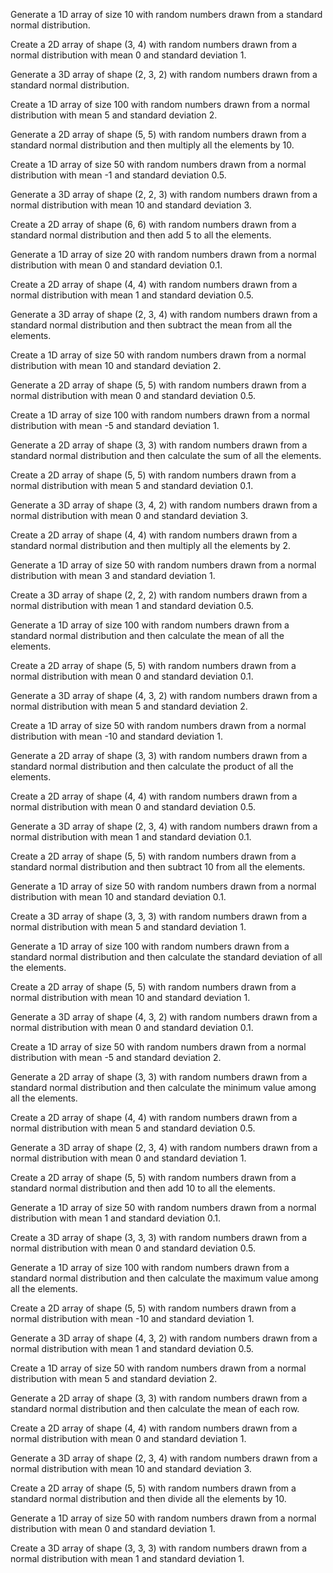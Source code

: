 Generate a 1D array of size 10 with random numbers drawn from a standard normal distribution.

Create a 2D array of shape (3, 4) with random numbers drawn from a normal distribution with mean 0 and standard deviation 1.

Generate a 3D array of shape (2, 3, 2) with random numbers drawn from a standard normal distribution.

Create a 1D array of size 100 with random numbers drawn from a normal distribution with mean 5 and standard deviation 2.

Generate a 2D array of shape (5, 5) with random numbers drawn from a standard normal distribution and then multiply all the elements by 10.

Create a 1D array of size 50 with random numbers drawn from a normal distribution with mean -1 and standard deviation 0.5.

Generate a 3D array of shape (2, 2, 3) with random numbers drawn from a normal distribution with mean 10 and standard deviation 3.

Create a 2D array of shape (6, 6) with random numbers drawn from a standard normal distribution and then add 5 to all the elements.

Generate a 1D array of size 20 with random numbers drawn from a normal distribution with mean 0 and standard deviation 0.1.

Create a 2D array of shape (4, 4) with random numbers drawn from a normal distribution with mean 1 and standard deviation 0.5.

Generate a 3D array of shape (2, 3, 4) with random numbers drawn from a standard normal distribution and then subtract the mean from all the elements.

Create a 1D array of size 50 with random numbers drawn from a normal distribution with mean 10 and standard deviation 2.

Generate a 2D array of shape (5, 5) with random numbers drawn from a normal distribution with mean 0 and standard deviation 0.5.

Create a 1D array of size 100 with random numbers drawn from a normal distribution with mean -5 and standard deviation 1.

Generate a 2D array of shape (3, 3) with random numbers drawn from a standard normal distribution and then calculate the sum of all the elements.

Create a 2D array of shape (5, 5) with random numbers drawn from a normal distribution with mean 5 and standard deviation 0.1.

Generate a 3D array of shape (3, 4, 2) with random numbers drawn from a normal distribution with mean 0 and standard deviation 3.

Create a 2D array of shape (4, 4) with random numbers drawn from a standard normal distribution and then multiply all the elements by 2.

Generate a 1D array of size 50 with random numbers drawn from a normal distribution with mean 3 and standard deviation 1.

Create a 3D array of shape (2, 2, 2) with random numbers drawn from a normal distribution with mean 1 and standard deviation 0.5.

Generate a 1D array of size 100 with random numbers drawn from a standard normal distribution and then calculate the mean of all the elements.

Create a 2D array of shape (5, 5) with random numbers drawn from a normal distribution with mean 0 and standard deviation 0.1.

Generate a 3D array of shape (4, 3, 2) with random numbers drawn from a normal distribution with mean 5 and standard deviation 2.

Create a 1D array of size 50 with random numbers drawn from a normal distribution with mean -10 and standard deviation 1.

Generate a 2D array of shape (3, 3) with random numbers drawn from a standard normal distribution and then calculate the product of all the elements.

Create a 2D array of shape (4, 4) with random numbers drawn from a normal distribution with mean 0 and standard deviation 0.5.

Generate a 3D array of shape (2, 3, 4) with random numbers drawn from a normal distribution with mean 1 and standard deviation 0.1.

Create a 2D array of shape (5, 5) with random numbers drawn from a standard normal distribution and then subtract 10 from all the elements.

Generate a 1D array of size 50 with random numbers drawn from a normal distribution with mean 10 and standard deviation 0.1.

Create a 3D array of shape (3, 3, 3) with random numbers drawn from a normal distribution with mean 5 and standard deviation 1.

Generate a 1D array of size 100 with random numbers drawn from a standard normal distribution and then calculate the standard deviation of all the elements.

Create a 2D array of shape (5, 5) with random numbers drawn from a normal distribution with mean 10 and standard deviation 1.

Generate a 3D array of shape (4, 3, 2) with random numbers drawn from a normal distribution with mean 0 and standard deviation 0.1.

Create a 1D array of size 50 with random numbers drawn from a normal distribution with mean -5 and standard deviation 2.

Generate a 2D array of shape (3, 3) with random numbers drawn from a standard normal distribution and then calculate the minimum value among all the elements.

Create a 2D array of shape (4, 4) with random numbers drawn from a normal distribution with mean 5 and standard deviation 0.5.

Generate a 3D array of shape (2, 3, 4) with random numbers drawn from a normal distribution with mean 0 and standard deviation 1.

Create a 2D array of shape (5, 5) with random numbers drawn from a standard normal distribution and then add 10 to all the elements.

Generate a 1D array of size 50 with random numbers drawn from a normal distribution with mean 1 and standard deviation 0.1.

Create a 3D array of shape (3, 3, 3) with random numbers drawn from a normal distribution with mean 0 and standard deviation 0.5.

Generate a 1D array of size 100 with random numbers drawn from a standard normal distribution and then calculate the maximum value among all the elements.

Create a 2D array of shape (5, 5) with random numbers drawn from a normal distribution with mean -10 and standard deviation 1.

Generate a 3D array of shape (4, 3, 2) with random numbers drawn from a normal distribution with mean 1 and standard deviation 0.5.

Create a 1D array of size 50 with random numbers drawn from a normal distribution with mean 5 and standard deviation 2.

Generate a 2D array of shape (3, 3) with random numbers drawn from a standard normal distribution and then calculate the mean of each row.

Create a 2D array of shape (4, 4) with random numbers drawn from a normal distribution with mean 0 and standard deviation 1.

Generate a 3D array of shape (2, 3, 4) with random numbers drawn from a normal distribution with mean 10 and standard deviation 3.

Create a 2D array of shape (5, 5) with random numbers drawn from a standard normal distribution and then divide all the elements by 10.

Generate a 1D array of size 50 with random numbers drawn from a normal distribution with mean 0 and standard deviation 1.

Create a 3D array of shape (3, 3, 3) with random numbers drawn from a normal distribution with mean 1 and standard deviation 1.